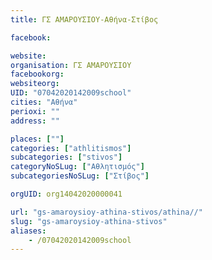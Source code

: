 ```yaml
---
title: ΓΣ ΑΜΑΡΟΥΣΙΟΥ-Αθήνα-Στίβος

facebook:

website:
organisation: ΓΣ ΑΜΑΡΟΥΣΙΟΥ
facebookorg:
websiteorg:
UID: "07042020142009school"
cities: "Αθήνα"
perioxi: ""
address: ""

places: [""]
categories: ["athlitismos"]
subcategories: ["stivos"]
categoryNoSLug: ["Αθλητισμός"]
subcategoriesNoSLug: ["Στίβος"]

orgUID: org14042020000041

url: "gs-amaroysioy-athina-stivos/athina//"
slug: "gs-amaroysioy-athina-stivos"
aliases:
    - /07042020142009school
---
```





